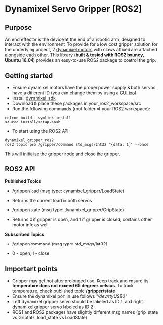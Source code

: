 # Dynamixel Servo Gripper [ROS2]

## Purpose

An end effector is the device at the end of a robotic arm, designed to interact with the environment. To provide for a low cost gripper solution for the underlying project, 2 [dynamixel motors](https://www.trossenrobotics.com/shared/images/PImages/R-903-0188-000-c.jpg) with claws affixed are attached alongside each other. This library (**built & tested with ROS2 bouncy, Ubuntu 16.04**) provides an easy-to-use ROS2 package to control the grip.

## Getting started

* Ensure dynamixel motors have the proper power supply & both servos have a different ID (you can change them by using a [GUI tool](http://emanual.robotis.com/docs/en/software/dynamixel/dynamixel_workbench/#gui)
* Install [dynamixel_sdk](http://emanual.robotis.com/docs/en/software/dynamixel/dynamixel_sdk/download/#repository)
* Download & place these packages in your_ros2_workspace/src
* Run the following commands (root folder of your ROS2 workspace):
```
colcon build --symlink-install
source install/setup.bash
```
* To start using the ROS2 API:
```
dynamixel_gripper_ros2
ros2 topic pub /gripper/command std_msgs/Int32 "{data: 1}" --once
```
This will initialise the gripper node and close the gripper.

## ROS2 API

**Published Topics**
* /gripper/load (msg type: dynamixel_gripper/LoadState)
- Returns the current load in both servos
* /gripper/state (msg type: dynamixel_gripper/GripState)
- Returns 0 if gripper is open, and 1 if gripper is closed; contains other motor info as well

**Subscribed Topics**
* /gripper/command (msg type: std_msgs/Int32)
- 0 - open, 1 - close

## Important points
* Gripper may get hot after prolonged use. Keep track and ensure its **temperature does not exceed 65 degrees celsius**. To track temperature, check published topic **/gripper/state**
* Ensure the dynamixel port in use follows _"/dev/ttyUSB0"_
* Left dynamixel gripper servo should be labeled as ID 1, and right dynamixel gripper servo labeled as ID 2
* ROS1 and ROS2 packages have slightly different msg names (grip_state vs Griptate, load_state vs LoadState)
